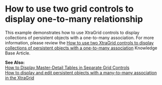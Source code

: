 # How to use two grid controls to display one-to-many relationship


<p>This example demonstrates how to use  XtraGrid controls to display collections of persistent objects with a one-to-many association. For more information, please review the <a href="https://www.devexpress.com/Support/Center/p/A2750">How to use two XtraGrid controls to display collections of persistent objects with a one-to-many association</a> Knowledge Base Article.</p><p><strong>See Also:</strong><br />
<a href="https://www.devexpress.com/Support/Center/p/A378">How to Display Master-Detail Tables in Separate Grid Controls</a><br />
<a href="https://www.devexpress.com/Support/Center/p/A920">How to display and edit persistent objects with a many-to-many association in the XtraGrid</a></p>

<br/>


